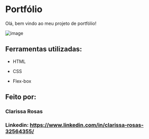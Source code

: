 # Portfólio

Olá, bem vindo ao meu projeto de portfólio!

![image](https://github.com/clarissa-rosas/portfolio/assets/143567920/cd9d83a6-a08e-48fd-b850-a847e7ee1974)

## Ferramentas utilizadas:

* HTML

* CSS

* Flex-box

## Feito por:

### Clarissa Rosas

### Linkedin: https://www.linkedin.com/in/clarissa-rosas-32564355/
